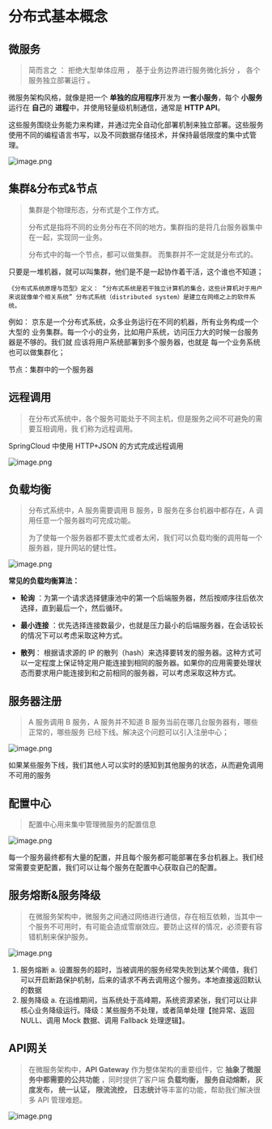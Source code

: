 # 分布式基本概念

## 微服务

> 简而言之 ： 拒绝大型单体应用 ， 基于业务边界进行服务微化拆分 ， 各个服务独立部署运行 。

微服务架构风格，就像是把一个 **单独的应用程序**开发为 **一套小服务**，每个 **小服务**运行在 **自己**的 **进程**中，并使用轻量级机制通信，通常是 **HTTP API**。

这些服务围绕业务能力来构建，并通过完全自动化部署机制来独立部署。这些服务使用不同的编程语言书写，以及不同数据存储技术，并保持最低限度的集中式管理。

![image.png](./assets/1639756828262-image.png)

## 集群&分布式&节点

> 集群是个物理形态，分布式是个工作方式。
>
> 分布式是指将不同的业务分布在不同的地方。集群指的是将几台服务器集中在一起，实现同一业务。
>
> 分布式中的每一个节点，都可以做集群。  而集群并不一定就是分布式的。

只要是一堆机器，就可以叫集群，他们是不是一起协作着干活，这个谁也不知道；

```
《分布式系统原理与范型》定义： “分布式系统是若干独立计算机的集合，这些计算机对于用户来说就像单个相关系统” 分布式系统（distributed system）是建立在网络之上的软件系统。
```

例如： 京东是一个分布式系统，众多业务运行在不同的机器，所有业务构成一个大型的 业务集群。每一个小的业务，比如用户系统，访问压力大的时候一台服务器是不够的。我们就
应该将用户系统部署到多个服务器，也就是 每一个业务系统也可以做集群化；

节点：集群中的一个服务器

## 远程调用

> 在分布式系统中，各个服务可能处于不同主机，但是服务之间不可避免的需要互相调用，我
> 们称为远程调用。

SpringCloud 中使用 HTTP+JSON 的方式完成远程调用

![image.png](./assets/1639788038114-image.png)

## 负载均衡

> 分布式系统中，A 服务需要调用 B 服务，B 服务在多台机器中都存在，A 调用任意一个服务器均可完成功能。
>
> 为了使每一个服务器都不要太忙或者太闲，我们可以负载均衡的调用每一个服务器，提升网站的健壮性。

![image.png](./assets/1639788724653-image.png)

**常见的负载均衡算法：**

* **轮询** ：为第一个请求选择健康池中的第一个后端服务器，然后按顺序往后依次选择，直到最后一个，然后循环。
* **最小连接** ：优先选择连接数最少，也就是压力最小的后端服务器，在会话较长的情况下可以考虑采取这种方式。

* **散列**： 根据请求源的 IP 的散列（hash）来选择要转发的服务器。这种方式可以一定程度上保证特定用户能连接到相同的服务器。如果你的应用需要处理状态而要求用户能连接到和之前相同的服务器，可以考虑采取这种方式。


## 服务器注册

> A 服务调用 B 服务，A 服务并不知道 B 服务当前在哪几台服务器有，哪些正常的，哪些服务
> 已经下线。解决这个问题可以引入注册中心；



![image.png](./assets/1639789235460-image.png)

如果某些服务下线，我们其他人可以实时的感知到其他服务的状态，从而避免调用不可用的服务


## 配置中心

> 配置中心用来集中管理微服务的配置信息



![image.png](./assets/1639804091738-image.png)

每一个服务最终都有大量的配置，并且每个服务都可能部署在多台机器上。我们经常需要变更配置，我们可以让每个服务在配置中心获取自己的配置。

## 服务熔断&服务降级

> 在微服务架构中，微服务之间通过网络进行通信，存在相互依赖，当其中一个服务不可用时，有可能会造成雪崩效应。要防止这样的情况，必须要有容错机制来保护服务。



![image.png](./assets/1639804742999-image.png)

1. 服务熔断
   a. 设置服务的超时，当被调用的服务经常失败到达某个阈值，我们可以开启断路保护机制，后来的请求不再去调用这个服务。本地直接返回默认的数据
2. 服务降级
   a. 在运维期间，当系统处于高峰期，系统资源紧张，我们可以让非核心业务降级运行。降级：某些服务不处理，或者简单处理【抛异常、返回 NULL、调用 Mock 数据、调用 Fallback 处理逻辑】。

## API网关

> 在微服务架构中，**API Gateway** 作为整体架构的重要组件，它 **抽象了微服务中都需要的公共功能** ，同时提供了客户端 **负载均衡， 服务自动熔断， 灰度发布， 统一认证， 限流流控， 日志统计**等丰富的功能，帮助我们解决很多 API 管理难题。

![image.png](./assets/1639804880268-image.png)
